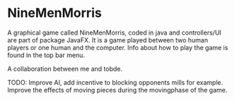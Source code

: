 # NineMenMorris

A graphical game called NineMenMorris, coded in java and controllers/UI are part of package JavaFX. It is a game played between
two human players or one human and the computer.
Info about how to play the game is found in the top bar menu.

A collaboration between me and tobde.

TODO:
Improve AI, add incentive to blocking opponents mills for example. 
Improve the effects of moving pieces during the movingphase of the game.
